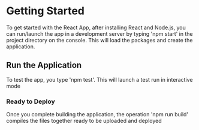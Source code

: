 # Getting Started 
To get started with the React App, after installing React and Node.js, you can run/launch the app in a development server by typing 'npm start' in the project directory on the console. This will load the packages and create the application.

## Run the Application
To test the app, you type 'npm test'. This will launch a test run in interactive mode

### Ready to Deploy
Once you complete building the application, the operation 'npm run build' compiles the files together ready to be uploaded and deployed
